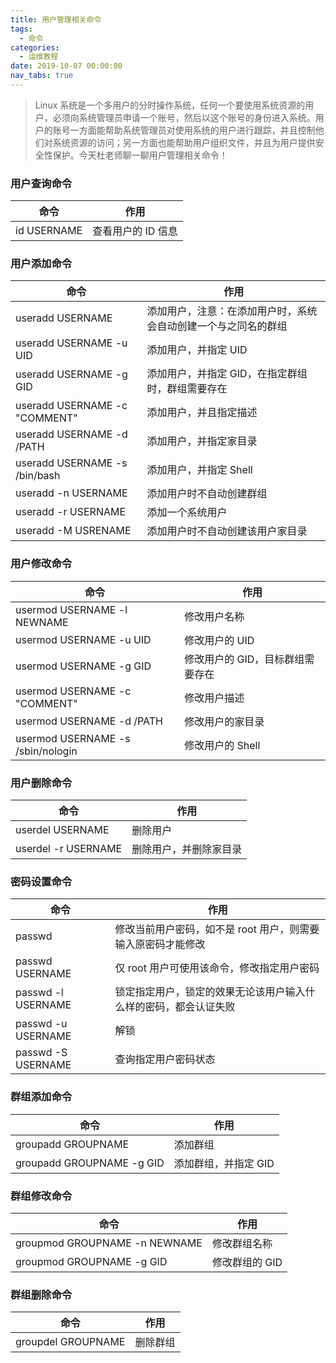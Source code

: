 ```yaml
---
title: 用户管理相关命令
tags:
  - 命令
categories:
  - 运维教程
date: 2019-10-07 00:00:00
nav_tabs: true
---
```


> Linux 系统是一个多用户的分时操作系统，任何一个要使用系统资源的用户，必须向系统管理员申请一个账号，然后以这个账号的身份进入系统。用户的账号一方面能帮助系统管理员对使用系统的用户进行跟踪，并且控制他们对系统资源的访问；另一方面也能帮助用户组织文件，并且为用户提供安全性保护。今天杜老师聊一聊用户管理相关命令！

<!-- more -->

### 用户查询命令

| 命令 | 作用 |
| - | - |
|id USERNAME | 查看用户的 ID 信息 |


### 用户添加命令

| 命令 | 作用 |
| - | - |
| useradd USERNAME | 添加用户，注意：在添加用户时，系统会自动创建一个与之同名的群组 |
| useradd USERNAME -u UID | 添加用户，并指定 UID |
| useradd USERNAME -g GID | 添加用户，并指定 GID，在指定群组时，群组需要存在 |
| useradd USERNAME -c "COMMENT" | 添加用户，并且指定描述 |
| useradd USERNAME -d /PATH | 添加用户，并指定家目录 |
| useradd USERNAME -s /bin/bash | 添加用户，并指定 Shell |
| useradd -n USERNAME | 添加用户时不自动创建群组 |
| useradd -r USERNAME | 添加一个系统用户 |
| useradd -M USRENAME | 添加用户时不自动创建该用户家目录 |

### 用户修改命令

| 命令 | 作用 |
| - | - |
| usermod USERNAME -l NEWNAME | 修改用户名称 |
| usermod USERNAME -u UID | 修改用户的 UID |
| usermod USERNAME -g GID | 修改用户的 GID，目标群组需要存在 |
| usermod USERNAME -c "COMMENT" | 修改用户描述 |
| usermod USERNAME -d /PATH | 修改用户的家目录 |
| usermod USERNAME -s /sbin/nologin | 修改用户的 Shell |

### 用户删除命令

| 命令 | 作用 |
| - | - |
| userdel USERNAME | 删除用户 |
| userdel -r USERNAME | 删除用户，并删除家目录 |

### 密码设置命令

| 命令 | 作用 |
| - | - |
| passwd | 修改当前用户密码，如不是 root 用户，则需要输入原密码才能修改 |
| passwd USERNAME | 仅 root 用户可使用该命令，修改指定用户密码 |
| passwd -l USERNAME | 锁定指定用户，锁定的效果无论该用户输入什么样的密码，都会认证失败 |
| passwd -u USERNAME | 解锁 |
| passwd -S USERNAME | 查询指定用户密码状态 |



### 群组添加命令

| 命令 | 作用 |
| - | - |
| groupadd GROUPNAME | 添加群组 |
| groupadd GROUPNAME -g GID | 添加群组，并指定 GID |

### 群组修改命令

| 命令 | 作用 |
| - | - |
| groupmod GROUPNAME -n NEWNAME | 修改群组名称 |
| groupmod GROUPNAME -g GID | 修改群组的 GID |

### 群组删除命令

| 命令 | 作用 |
| - | - |
| groupdel GROUPNAME | 删除群组 |